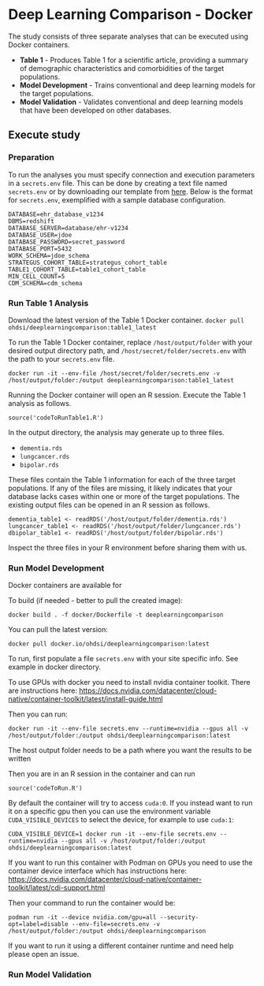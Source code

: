 # Deep Learning Comparison - Docker

The study consists of three separate analyses that can be executed using Docker containers.
- **Table 1** - Produces Table 1 for a scientific article, providing a summary of demographic characteristics and comorbidities of the target populations.
- **Model Development** - Trains conventional and deep learning models for the target populations.
- **Model Validation** - Validates conventional and deep learning models that have been developed on other databases.

## Execute study
### Preparation
To run the analyses you must specify connection and execution parameters in a `secrets.env` file. This can be done by creating a text file named `secrets.env` or by downloading our template from [here](https://github.com/ohdsi-studies/DeepLearningComparison/blob/master/docker/secrets.env).  Below is the format for `secrets.env`, exemplified with a sample database configuration. 
```
DATABASE=ehr_database_v1234
DBMS=redshift
DATABASE_SERVER=database/ehr-v1234
DATABASE_USER=jdoe
DATABASE_PASSWORD=secret_password
DATABASE_PORT=5432
WORK_SCHEMA=jdoe_schema
STRATEGUS_COHORT_TABLE=strategus_cohort_table
TABLE1_COHORT_TABLE=table1_cohort_table
MIN_CELL_COUNT=5
CDM_SCHEMA=cdm_schema
```

### Run Table 1 Analysis
Download the latest version of the Table 1 Docker container.
```docker pull ohdsi/deeplearningcomparison:table1_latest```

To run the Table 1 Docker container, replace `/host/output/folder` with your desired output directory path, and `/host/secret/folder/secrets.env` with the path to your `secrets.env` file.
```
docker run -it --env-file /host/secret/folder/secrets.env -v /host/output/folder:/output deeplearningcomparison:table1_latest
```
Running the Docker container will open an R session. Execute the Table 1 analysis as follows.
```
source('codeToRunTable1.R')
```
In the output directory, the analysis may generate up to three files.
- `dementia.rds`
- `lungcancer.rds`
- `bipolar.rds`

These files contain the Table 1 information for each of the three target populations. If any of the files are missing, it likely indicates that your database lacks cases within one or more of the target populations. The existing output files can be opened in an R session as follows.
```
dementia_table1 <- readRDS('/host/output/folder/dementia.rds')
lungcancer_table1 <- readRDS('/host/output/folder/lungcancer.rds')
dbipolar_table1 <- readRDS('/host/output/folder/bipolar.rds')
```
Inspect the three files in your R environment before sharing them with us.

### Run Model Development

Docker containers are available for 

To build (if needed - better to pull the created image):

```docker build . -f docker/Dockerfile -t deeplearningcomparison```

You can pull the latest version:

```docker pull docker.io/ohdsi/deeplearningcomparison:latest```

To run, first populate a file ```secrets.env``` with your site specific info. See example in docker directory.

To use GPUs with docker you need to install nvidia container toolkit. There are instructions here:
https://docs.nvidia.com/datacenter/cloud-native/container-toolkit/latest/install-guide.html

Then you can run:

```docker run -it --env-file secrets.env --runtime=nvidia --gpus all -v /host/output/folder:/output ohdsi/deeplearningcomparison:latest```

The host output folder needs to be a path where you want the results to be written

Then you are in an R session in the container and can run

```source('codeToRun.R')```

By default the container will try to access `cuda:0`. If you instead want to run it on a specific gpu then you can use the environment variable `CUDA_VISIBLE_DEVICES` to select the device, for example to use `cuda:1`:

```CUDA_VISIBLE_DEVICE=1 docker run -it --env-file secrets.env --runtime=nvidia --gpus all -v /host/output/folder:/output ohdsi/deeplearningcomparison:latest```

If you want to run this container with Podman on GPUs you need to use the container device interface which has instructions here:
https://docs.nvidia.com/datacenter/cloud-native/container-toolkit/latest/cdi-support.html

Then your command to run the container would be:

```podman run -it --device nvidia.com/gpu=all --security-opt=label=disable --env-file=secrets.env -v /host/output/folder:/output ohdsi/deeplearningcomparison```

If you want to run it using a different container runtime and need help please open an issue.

### Run Model Validation

